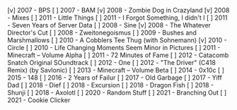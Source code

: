 [v] 2007 - BPS
[ ] 2007 - BAM
[v] 2008 - Zombie Dog in Crazyland
[v] 2008 - Mixes
[ ] 2011 - Little Things
[ ] 2011 - I Forgot Something, I didn't I
[ ] 2011 - Seven Years of Server Data
[ ] 2008 - Sine
[v] 2008 - The Whatever Director's Cut
[ ] 2008 - Zweitonegoismus
[ ] 2009 - Bushes and Marshmallows
[ ] 2010 - A Cobblers Tee Thug (with Sohnemann)
[v] 2010 - Circle
[ ] 2010 - Life Changing Moments Seem Minor in Pictures
[ ] 2011 - Minecraft – Volume Alpha
[ ] 2011 - 72 Minutes of Fame
[ ] 2012 - Catacomb Snatch Original SOundtrack
[ ] 2012 - One
[ ] 2012 - "The Driver" (C418 Remix) (by Savlonic)
[ ] 2013 - Minecraft – Volume Beta
[ ] 2014 - 0x10c
[ ] 2015 - 148
[ ] 2016 - 2 Years of Failur
[ ] 2017 - Old Garbage
[ ] 2017 - Yiff Dad
[ ] 2018 - Dief
[ ] 2018 - Excursion
[ ] 2018 - Dragon Fish
[ ] 2018 - Shunji
[ ] 2018 - Axolotl
[ ] 2020 - Random Stuff
[ ] 2021 - Branching Out
[ ] 2021 - Cookie Clicker